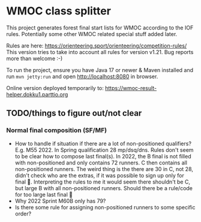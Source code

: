 # WMOC class splitter

This project generates forest final start lists for WMOC according to the IOF rules. Potentially some other WMOC related special stuff added later.

Rules are here: https://orienteering.sport/orienteering/competition-rules/
This version tries to take into account all rules for version v1.21. Bug reports more than welcome :-)

To run the project, ensure you have Java 17 or newer & Maven installed and run `mvn jetty:run` and open [http://localhost:8080](http://localhost:8080) in browser.

Online version deployed temporarily to: https://wmoc-result-helper.dokku1.parttio.org


## TODO/things to figure out/not clear

### Normal final composition (SF/MF)

 * How to handle if situation if there are a lot of non-positioned qualifiers? E.g. M55 2022. In Spring qualification 28 mp/dsq/dns. Rules don't seem to be clear how to compose last final(s). In 2022, the B final is not filled with non-positioned and only contains 72 runners. C then contains all non-positioned runners. The weird thing is the there are 30 in C, not 28, didn't check who are the extras, if it was possible to sign up only for final 🤷‍. Interpreting the rules to me it would seem there shouldn't be C, but large B with all non-positioned runners. Should there be a rule/code for too large last final 🤔
 * Why 2022 Sprint M60B only has 79?
 * Is there some rule for assigning non-positioned runners to some specific order? 


